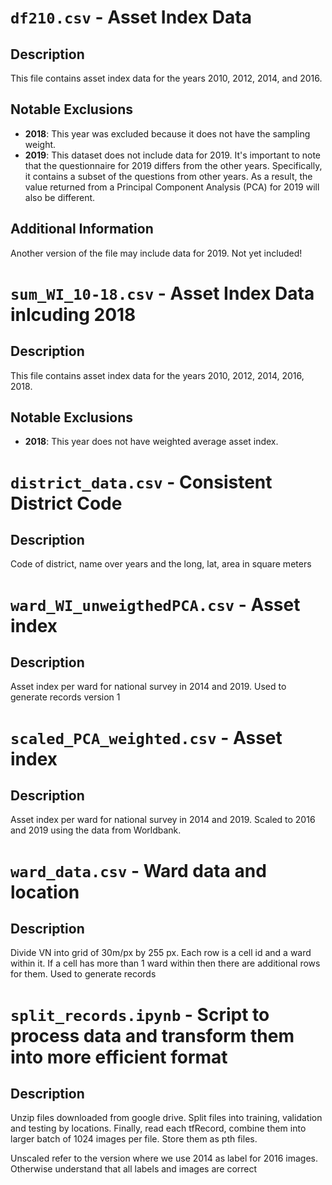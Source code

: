 # `df210.csv` - Asset Index Data

## Description
This file contains asset index data for the years 2010, 2012, 2014, and 2016.

## Notable Exclusions
- **2018**: This year was excluded because it does not have the sampling weight.
- **2019**: This dataset does not include data for 2019. It's important to note that the questionnaire for 2019 differs from the other years. Specifically, it contains a subset of the questions from other years. As a result, the value returned from a Principal Component Analysis (PCA) for 2019 will also be different.

## Additional Information
Another version of the file may include data for 2019. Not yet included!

# `sum_WI_10-18.csv` - Asset Index Data  inlcuding 2018

## Description
This file contains asset index data for the years 2010, 2012, 2014, 2016, 2018.

## Notable Exclusions
- **2018**: This year does not have weighted average asset index.

# `district_data.csv` - Consistent District Code 

## Description
Code of district, name over years and the long, lat, area in square meters

# `ward_WI_unweigthedPCA.csv` - Asset index 

## Description
Asset index per ward for national survey in 2014 and 2019. Used to generate records version 1

# `scaled_PCA_weighted.csv` - Asset index 

## Description
Asset index per ward for national survey in 2014 and 2019. Scaled to 2016 and 2019 using the data from Worldbank. 

# `ward_data.csv` - Ward data and location 

## Description
Divide VN into grid of 30m/px by 255 px. Each row is a cell id and a ward within it. If a cell has more than 1 ward within then there are additional rows for them. Used to generate records

# `split_records.ipynb` - Script to process data and transform them into more efficient format 

## Description
Unzip files downloaded from google drive. Split files into training, validation and testing by locations. Finally, read each tfRecord, combine them into larger batch of 1024 images per file. Store them as pth files.

Unscaled refer to the version where we use 2014 as label for 2016 images. Otherwise understand that all labels and images are correct